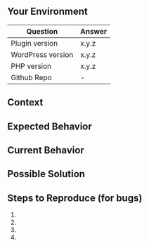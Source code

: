 ## Your Environment

| Question    | Answer
| ------------| ---------------
| Plugin version    | x.y.z
| WordPress version | x.y.z
| PHP version       | x.y.z
| Github Repo       | -

<!-- Please complete the above table with correct information. -->

## Context
<!--- What are you trying to accomplish? -->

## Expected Behavior
<!--- If you're describing a bug, tell us what should happen -->
<!--- If you're suggesting a change/improvement, tell us how it should work -->

## Current Behavior
<!--- If describing a bug, tell us what happens instead of the expected behavior -->
<!--- If suggesting a change/improvement, explain the difference from current behavior -->

## Possible Solution
<!--- Optionally suggest a fix/reason for the bug, -->
<!--- or ideas how to implement the addition or change -->

## Steps to Reproduce (for bugs)
<!--- Provide a link to a live example, or an unambiguous set of steps to -->
<!--- reproduce this bug. Include code to reproduce, if relevant -->
1.
2.
3.
4.
